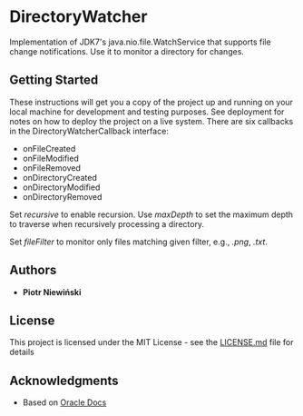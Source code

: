 # DirectoryWatcher

Implementation of JDK7's java.nio.file.WatchService that supports file change notifications. Use it to monitor a directory for changes. 

## Getting Started

These instructions will get you a copy of the project up and running on your local machine for development and testing purposes. See deployment for notes on how to deploy the project on a live system. There are six callbacks in the DirectoryWatcherCallback interface:
* onFileCreated
* onFileModified
* onFileRemoved
* onDirectoryCreated
* onDirectoryModified
* onDirectoryRemoved

Set *recursive* to enable recursion. Use *maxDepth* to set the maximum depth to traverse when recursively processing a directory.

Set *fileFilter* to monitor only files matching given filter, e.g., *.png*, *.txt*.

## Authors

* **Piotr Niewiński**

## License

This project is licensed under the MIT License - see the [LICENSE.md](LICENSE.md) file for details

## Acknowledgments

* Based on [Oracle Docs](https://docs.oracle.com/javase/tutorial/essential/io/notification.html)
